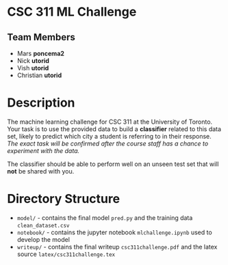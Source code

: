 # CSC 311 ML Challenge
## Team Members
- Mars **poncema2**
- Nick **utorid**
- Vish **utorid**
- Christian **utorid**
# Description
The machine learning challenge for CSC 311 at the University of Toronto.
Your task is to use the provided data to build a **classifier** related to this data set, likely to predict which city a student is referring to in their response.
_The exact task will be confirmed after the course staff has a chance to experiment with the data._

The classifier should be able to perform well on an unseen test set that will __not__ be shared with you.

# Directory Structure
- `model/` - contains the final model `pred.py` and the training data `clean_dataset.csv`
- `notebook/` - contains the jupyter notebook `mlchallenge.ipynb` used to develop the model
- `writeup/` - contains the final writeup `csc311challenge.pdf` and the latex source `latex/csc311challenge.tex`
